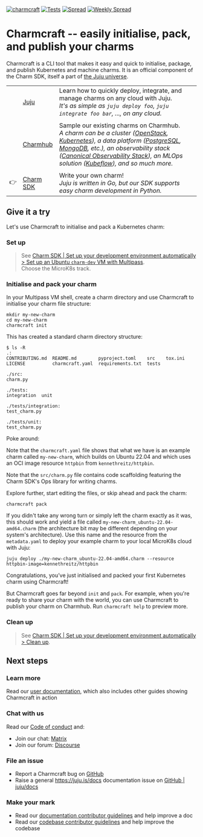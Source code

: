 [![charmcraft](https://snapcraft.io/charmcraft/badge.svg)](https://snapcraft.io/charmcraft)
[![Tests](https://github.com/canonical/charmcraft/actions/workflows/tests.yaml/badge.svg)](https://github.com/canonical/charmcraft/actions/workflows/tests.yaml)
[![Spread](https://github.com/canonical/charmcraft/actions/workflows/spread.yaml/badge.svg)](https://github.com/canonical/charmcraft/actions/workflows/spread.yaml)
[![Weekly Spread](https://github.com/canonical/charmcraft/actions/workflows/spread-large.yaml/badge.svg)](https://github.com/canonical/charmcraft/actions/workflows/spread-large.yaml)

# Charmcraft -- easily initialise, pack, and publish your charms

Charmcraft is a CLI tool that makes it easy and quick to initialise, package, and publish Kubernetes and machine charms. It is an official component of the Charm SDK, itself a part of [the Juju universe](https://juju.is/).

||||
|-|-|- |
|| [Juju](https://juju.is/docs/juju) | Learn how to quickly deploy, integrate, and manage charms on any cloud with Juju. <br>  _It's as simple as `juju deploy foo`, `juju integrate foo bar`, ..., on any cloud._ |
||||
|| [Charmhub](https://charmhub.io/) | Sample our existing charms on Charmhub. <br> _A charm can be a cluster ([OpenStack](https://charmhub.io/openstack-base), [Kubernetes](https://charmhub.io/charmed-kubernetes)), a data platform ([PostgreSQL](https://charmhub.io/postgresql-k8s), [MongoDB](https://charmhub.io/mongodb), etc.), an observability stack ([Canonical Observability Stack](https://charmhub.io/cos-lite)), an MLOps solution ([Kubeflow](https://charmhub.io/kubeflow)), and so much more._ |
||||
|:point_right:| [Charm SDK](https://juju.is/docs/sdk) | Write your own charm! <br> _Juju is written in Go, but our SDK supports easy charm development in Python._  |


## Give it a try

Let's use Charmcraft to initialise and pack a Kubernetes charm:

### Set up

> See [Charm SDK | Set up your development environment automatically > Set up an Ubuntu `charm-dev` VM with Multipass](https://juju.is/docs/sdk/dev-setup#heading--automatic-set-up-an-ubuntu-charm-dev-vm-with-multipass). <br> Choose the MicroK8s track. 

### Initialise and pack your charm

In your Multipass VM shell, create a charm directory and use Charmcraft to initialise your charm file structure:

```
mkdir my-new-charm
cd my-new-charm
charmcraft init
```

This has created a standard charm directory structure:

```
$ ls -R
.:
CONTRIBUTING.md  README.md        pyproject.toml    src    tox.ini
LICENSE          charmcraft.yaml  requirements.txt  tests

./src:
charm.py

./tests:
integration  unit

./tests/integration:
test_charm.py

./tests/unit:
test_charm.py
```

Poke around: 

Note that the `charmcraft.yaml` file shows that what we have is an example charm called `my-new-charm`, which builds on Ubuntu 22.04 and which uses an OCI image resource `httpbin` from `kennethreitz/httpbin`.

Note that the `src/charm.py` file contains code scaffolding featuring the Charm SDK's Ops library for writing charms.

Explore further, start editing the files, or skip ahead and pack the charm: 

```
charmcraft pack
```

If you didn't take any wrong turn or simply left the charm exactly as it was, this should work and yield a file called `my-new-charm_ubuntu-22.04-amd64.charm` (the architecture bit may be different depending on your system's architecture). Use this name and the resource from the `metadata.yaml` to deploy your example charm to your local MicroK8s cloud with Juju:

```
juju deploy ./my-new-charm_ubuntu-22.04-amd64.charm --resource httpbin-image=kennethreitz/httpbin
```

Congratulations, you’ve just initialised and packed your first Kubernetes charm using Charmcraft!

But Charmcraft goes far beyond `init` and `pack`. For example, when you're ready to share your charm with the world, you can use Charmcraft to publish your charm on Charmhub. Run `charmcraft help` to preview more.

### Clean up

> See [Charm SDK | Set up your development environment automatically > Clean up](https://juju.is/docs/sdk/dev-setup#heading--automatic-set-up-an-ubuntu-charm-dev-vm-with-multipass).

## Next steps

### Learn more

Read our [user documentation](https://juju.is/docs/sdk/charmcraft), which also includes other guides showing Charmcraft in action

### Chat with us

Read our [Code of conduct](https://ubuntu.com/community/code-of-conduct) and:
- Join our chat: [Matrix](https://matrix.to/#/#charmhub-charmcraft:ubuntu.com)
- Join our forum: [Discourse](https://discourse.charmhub.io/)

### File an issue

- Report a Charmcraft bug on [GitHub](https://github.com/canonical/charmcraft/issues)
- Raise a general https://juju.is/docs documentation issue on [GitHub | juju/docs](https://github.com/juju/docs)

### Make your mark

- Read our [documentation contributor guidelines](https://discourse.charmhub.io/t/documentation-guidelines-for-contributors/1245) and help improve a doc 
- Read our [codebase contributor guidelines](https://github.com/canonical/charmcraft/blob/main/CONTRIBUTING.md) and help improve the codebase
